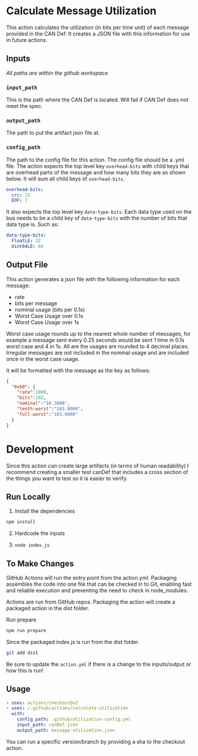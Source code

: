 # Calculate Message Utilization

This action calculates the utilization (in bits per time unit) of each message provided in the CAN Def. It creates a JSON file with this information for use in future actions. 

## Inputs
_All paths are within the github workspace_

### `input_path`

This is the path where the CAN Def is located. Will fail if CAN Def does not meet the spec. 

### `output_path`

The path to put the artifact json file at. 

### `config_path`

The path to the config file for this action. The config file should be a .yml file. The action expects the top level key `overhead-bits` with child keys that are overhead parts of the message and how many bits they are as shown below. It will sum all child keys of `overhead-bits`.
```yaml
overhead-bits:
  crc: 15
  EOF: 7
```
It also expects the top level key `data-type-bits`. Each data type used on the bus needs to be a child key of `data-type-bits` with the number of bits that data type is. Such as:
```yaml
data-type-bits:
  FloatLE: 32
  Uint64LE: 64
```

## Output File

This action generates a json file with the following information for each message:
* rate
* bits per message
* nominal usage (bits per 0.1s)
* Worst Case Usage over 0.1s
* Worst Case Usage over 1s

Worst case usage rounds up to the nearest whole number of messages, for example a message sent every 0.25 seconds would be sent 1 time in 0.1s worst case and 4 in 1s. All are the usages are rounded to 4 decimal places. Irregular messages are not included in the nominal usage and are included once in the worst case usage. 

It will be formatted with the message as the key as follows:
```json
{
  "0x60": {
    "rate":1000,
    "bits":103,
    "nominal":"10.3000",
    "tenth-worst":"103.0000",
    "full-worst":"103.0000"
  }
}
```

# Development

Since this action can create large artifacts (in terms of human readability) I recommend creating a smaller test canDef that includes a cross section of the things you want to test so it is easier to verify. 

## Run Locally

1. Install the dependencies

```bash
npm install
```

2. Hardcode the inputs

3. `node index.js`


## To Make Changes

GitHub Actions will run the entry point from the action.yml. Packaging assembles the code into one file that can be checked in to Git, enabling fast and reliable execution and preventing the need to check in node_modules.

Actions are run from GitHub repos.  Packaging the action will create a packaged action in the dist folder.

Run prepare

```bash
npm run prepare
```

Since the packaged index.js is run from the dist folder.

```bash
git add dist
```
Be sure to update the `action.yml` if there is a change to the inputs/output or how this is run!

## Usage

```yaml
- uses: actions/checkout@v2
- uses: /.github/actions/calculate-utilization
  with:
    config_path: .github/utilization-config.yml
    input_path: canDef.json
    output_path: message-utilization.json
```
You can run a specific version/branch by providing a sha to the checkout action. 